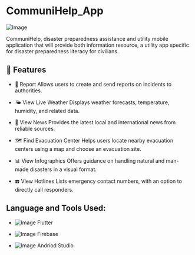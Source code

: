 # CommuniHelp_App 
![Image](https://github.com/user-attachments/assets/fec0b2cd-e3cd-4fe7-97cc-c4b8ef548d20)

CommuniHelp, disaster preparedness assistance and utility mobile application that will provide both information resource, a utility app specific for disaster preparedness literacy for civilians. 

## 🚀 Features

- 📝 Report
Allows users to create and send reports on incidents to authorities.

- 🌤️ View Live Weather
Displays weather forecasts, temperature, humidity, and related data.

- 📰 View News
Provides the latest local and international news from reliable sources.

- 🗺️ Find Evacuation Center
Helps users locate nearby evacuation centers using a map and choose an evacuation site.

- 📊 View Infographics
Offers guidance on handling natural and man-made disasters in a visual format.

- ☎️ View Hotlines
Lists emergency contact numbers, with an option to directly call responders.
  
## Language and Tools Used:

- ![Image](https://github.com/user-attachments/assets/5edeaaa9-90bf-49ac-8ece-b807ea517d63) Flutter 

- ![Image](https://github.com/user-attachments/assets/f9a296e5-2179-4dd9-a3c9-1a8b9d9e81f7) Firebase 

- ![Image](https://github.com/user-attachments/assets/3844c393-e1e0-47d0-b2d5-d6451bafc2e2) Andriod Studio


